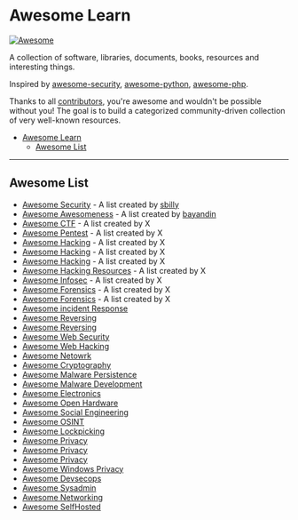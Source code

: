 # Awesome Learn

[![Awesome](https://cdn.rawgit.com/sindresorhus/awesome/d7305f38d29fed78fa85652e3a63e154dd8e8829/media/badge.svg)](https://github.com/sindresorhus/awesome)

A collection of software, libraries, documents, books, resources and interesting things.

Inspired by [awesome-security](https://github.com/sbilly/awesome-security/), [awesome-python](https://github.com/vinta/awesome-python), [awesome-php](https://github.com/ziadoz/awesome-php).

Thanks to all [contributors](https://github.com/uGEovAlE/Awesome-Learn/graphs/contributors), you're awesome and wouldn't be possible without you! The goal is to build a categorized community-driven collection of very well-known resources.

- [Awesome Learn](#awesome-learn)
  - [Awesome List](#awesome-list)


------

## Awesome List
  - [Awesome Security](https://github.com/sbilly/awesome-security/) - A list created by [sbilly](https://github.com/sbilly/)
  - [Awesome Awesomeness](https://github.com/bayandin/awesome-awesomeness) - A list created by [bayandin](https://github.com/bayandin/)
  - [Awesome CTF](https://github.com/apsdehal/awesome-ctf) - A list created by X
  - [Awesome Pentest](https://github.com/enaqx/awesome-pentest) - A list created by X
  - [Awesome Hacking](https://github.com/Hack-with-Github/Awesome-Hacking) - A list created by X
  - [Awesome Hacking](https://github.com/carpedm20/awesome-hacking) - A list created by X
  - [Awesome Hacking](https://github.com/jekil/awesome-hacking) - A list created by X
  - [Awesome Hacking Resources](https://github.com/vitalysim/Awesome-Hacking-Resources) - A list created by X
  - [Awesome Infosec](https://github.com/onlurking/awesome-infosec) - A list created by X
  - [Awesome Forensics](https://cugu.github.io/awesome-forensics/) - A list created by X
  - [Awesome Forensics](https://github.com/cugu/awesome-forensics) - A list created by X
  - [Awesome incident Response](https://github.com/meirwah/awesome-incident-response)
  - [Awesome Reversing](https://github.com/tylerha97/awesome-reversing)
  - [Awesome Reversing](https://github.com/ReversingID/Awesome-Reversing)
  - [Awesome Web Security](https://github.com/qazbnm456/awesome-web-security)
  - [Awesome Web Hacking](https://github.com/infoslack/awesome-web-hacking)
  - [Awesome Netowrk](https://github.com/facyber/awesome-networking)
  - [Awesome Cryptography](https://github.com/sobolevn/awesome-cryptography)
  - [Awesome Malware Persistence](https://github.com/Karneades/awesome-malware-persistence)
  - [Awesome Malware Development](https://github.com/rootkit-io/awesome-malware-development)
  - [Awesome Electronics](https://github.com/kitspace/awesome-electronics)
  - [Awesome Open Hardware](https://github.com/delftopenhardware/awesome-open-hardware)
  - [Awesome Social Engineering](https://github.com/v2-dev/awesome-social-engineering)
  - [Awesome OSINT](https://github.com/jivoi/awesome-osint)
  - [Awesome Lockpicking](https://github.com/fabacab/awesome-lockpicking)
  - [Awesome Privacy](https://awesome-privacy.xyz/)
  - [Awesome Privacy](https://github.com/josehbez/awesome-privacy)
  - [Awesome Privacy](https://github.com/pluja/awesome-privacy)
  - [Awesome Windows Privacy](https://github.com/TemporalAgent7/awesome-windows-privacy)
  - [Awesome Devsecops](https://github.com/JakobTheDev/awesome-devsecops)
  - [Awesome Sysadmin](https://github.com/awesome-foss/awesome-sysadmin)
  - [Awesome Networking](https://github.com/nyquist/awesome-networking)
  - [Awesome SelfHosted](https://github.com/awesome-selfhosted/awesome-selfhosted)

